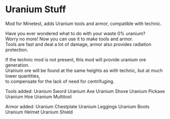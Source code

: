 # Uranium Stuff
Mod for Minetest, adds Uranium tools and armor, compatible with technic.

Have you ever wondered what to do with your waste 0% uranium?  
Worry no more! Now you can use it to make tools and armor.  
Tools are fast and deal a lot of damage, armor also provides radiation protection.  

If the technic mod is not present, this mod will provide uranium ore generation.  
Uranium ore will be found at the same heights as with technic, but at much lower quantities,  
to compensate for the lack of need for centrifuging.  

Tools added:
    Uranium Sword
    Uranium Axe
    Uranium Shove
    Uranium Pickaxe
    Uranium Hoe
    Uranium Multitool
    
Armor added:
    Uranium Chestplate
    Uranium Leggings
    Uranium Boots
    Uranium Helmet
    Uranium Shield

